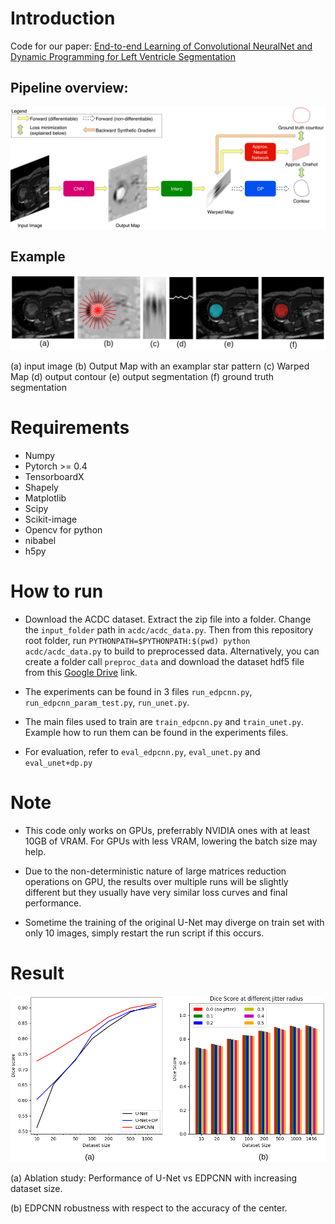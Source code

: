 # Introduction
Code for our paper: [End-to-end Learning of Convolutional NeuralNet and Dynamic Programming 
for Left Ventricle Segmentation](https://drive.google.com/open?id=1cdH1YaqkBciMPwCFaRS8bh2UtytyQwkM)

## Pipeline overview:
![pipeline](imgs/EDPCNN_pipeline.png)

## Example
![example_full](imgs/example_full.png)

(a) input image 
(b) Output Map with an examplar star pattern 
(c) Warped Map 
(d) output contour
(e) output segmentation
(f) ground truth segmentation

# Requirements
- Numpy
- Pytorch >= 0.4
- TensorboardX
- Shapely
- Matplotlib
- Scipy
- Scikit-image
- Opencv for python
- nibabel
- h5py

# How to run
- Download the ACDC dataset. Extract the zip file into a folder. Change the `input_folder` path in `acdc/acdc_data.py`. Then from this repository root folder,
run `PYTHONPATH=$PYTHONPATH:$(pwd) python acdc/acdc_data.py` to build to preprocessed data. Alternatively, you can create a folder call `preproc_data` and download the dataset hdf5 file from this [Google Drive](https://drive.google.com/open?id=1B7JC3WVSq1CcPJmYc3RGfhVFL12BWNKJ) link.

- The experiments can be found in 3 files `run_edpcnn.py`, `run_edpcnn_param_test.py`, `run_unet.py`.

- The main files used to train are `train_edpcnn.py` and `train_unet.py`. Example how to run them can be found
in the experiments files.

- For evaluation, refer to `eval_edpcnn.py`, `eval_unet.py` and `eval_unet+dp.py`

# Note
- This code only works on GPUs, preferrably NVIDIA ones with at least 10GB of VRAM. For GPUs with less VRAM, lowering the batch size may help.

- Due to the non-deterministic nature of large matrices reduction operations on GPU, the results over multiple runs will be slightly different but they usually have very similar loss curves and final performance.

- Sometime the training of the original U-Net may diverge on train set with only 10 images, simply restart the run script if this occurs.

# Result
![result](imgs/result_combined.png)

(a) Ablation study: Performance of U-Net vs EDPCNN with increasing dataset size.

(b) EDPCNN robustness with respect to the accuracy of the center.
